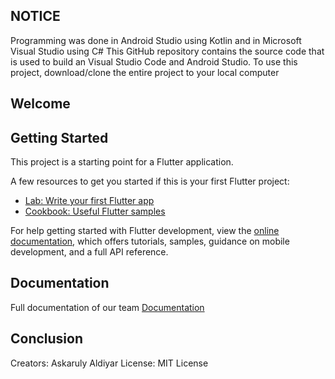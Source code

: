 ## NOTICE

Programming was done in Android Studio using Kotlin and in Microsoft Visual Studio using C#
This GitHub repository contains the source code that is used to build an Visual Studio Code and Android Studio. To use this project, download/clone the entire project to your local computer                                                        

## Welcome

## Getting Started

This project is a starting point for a Flutter application.

A few resources to get you started if this is your first Flutter project:

- [Lab: Write your first Flutter app](https://docs.flutter.dev/get-started/codelab)
- [Cookbook: Useful Flutter samples](https://docs.flutter.dev/cookbook)

For help getting started with Flutter development, view the
[online documentation](https://docs.flutter.dev/), which offers tutorials,
samples, guidance on mobile development, and a full API reference.

## Documentation

Full documentation of our team [Documentation]()    

## Conclusion
Creators: Askaruly Aldiyar
License: MIT License

